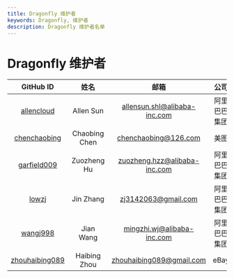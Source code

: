 ```yaml
---
title: Dragonfly 维护者
keywords: Dragonfly, 维护者
description: Dragonfly 维护者名单
---
```


# Dragonfly 维护者

| GitHub ID | 姓名 | 邮箱 | 公司 |
|:---:| :----:| :---:|:--:|
|[allencloud](https://github.com/allencloud)|Allen Sun|allensun.shl@alibaba-inc.com| 阿里巴巴集团 |
|[chenchaobing](https://github.com/chenchaobing)|Chaobing Chen|chenchaobing@126.com| 美图 |
|[garfield009](https://github.com/garfield009)|Zuozheng Hu|zuozheng.hzz@alibaba-inc.com| 阿里巴巴集团 |
|[lowzj](https://github.com/lowzj)|Jin Zhang|zj3142063@gmail.com| 阿里巴巴集团 |
|[wangj998](https://github.com/wangj998)|Jian Wang|mingzhi.wj@alibaba-inc.com| 阿里巴巴集团 |
|[zhouhaibing089](https://github.com/zhouhaibing089)|Haibing Zhou|zhouhaibing089@gmail.com| eBay |
